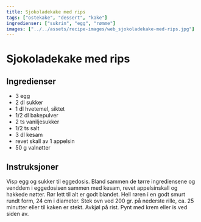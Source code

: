 ```yaml
---
title: Sjokoladekake med rips
tags: ["ostekake", "dessert", "kake"]
ingredienser: ["sukrin", "egg", "rømme"]
images: ["../../assets/recipe-images/web_sjokoladekake-med-rips.jpg"]
---
```


# Sjokoladekake med rips

## Ingredienser

- 3 egg
- 2 dl sukker
- 1 dl hvetemel, siktet
- 1/2 dl bakepulver
- 2 ts vaniljesukker
- 1/2 ts salt
- 3 dl kesam
- revet skall av 1 appelsin
- 50 g valnøtter

## Instruksjoner

Visp egg og sukker til eggedosis. Bland sammen de tørre ingrediensene og venddem i eggedosisen sammen med kesam, revet appelsinskall og hakkede nøtter. Rør lett til alt er godt blandet. Hell røren i en godt smurt rundt form, 24 cm i diameter. Stek ovn ved 200 gr. på nederste rille, ca. 25 minutter eller til kaken er stekt. Avkjøl på rist. Pynt med krem eller is ved siden av.
